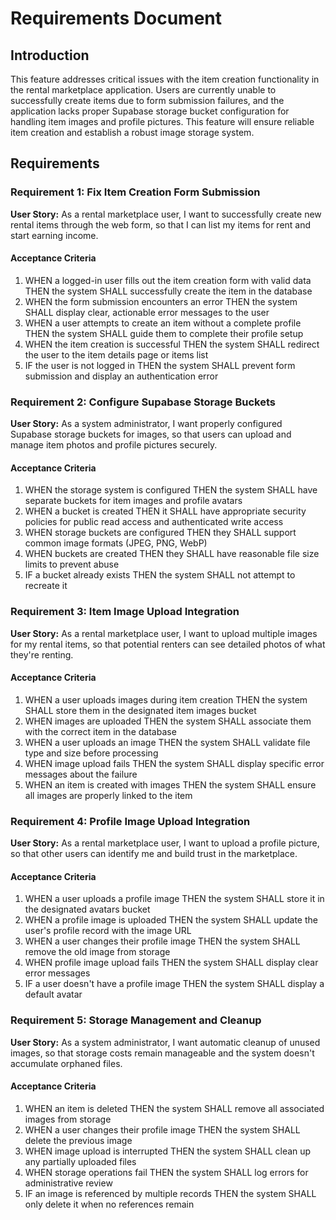 # Requirements Document

## Introduction

This feature addresses critical issues with the item creation functionality in the rental marketplace application. Users are currently unable to successfully create items due to form submission failures, and the application lacks proper Supabase storage bucket configuration for handling item images and profile pictures. This feature will ensure reliable item creation and establish a robust image storage system.

## Requirements

### Requirement 1: Fix Item Creation Form Submission

**User Story:** As a rental marketplace user, I want to successfully create new rental items through the web form, so that I can list my items for rent and start earning income.

#### Acceptance Criteria

1. WHEN a logged-in user fills out the item creation form with valid data THEN the system SHALL successfully create the item in the database
2. WHEN the form submission encounters an error THEN the system SHALL display clear, actionable error messages to the user
3. WHEN a user attempts to create an item without a complete profile THEN the system SHALL guide them to complete their profile setup
4. WHEN the item creation is successful THEN the system SHALL redirect the user to the item details page or items list
5. IF the user is not logged in THEN the system SHALL prevent form submission and display an authentication error

### Requirement 2: Configure Supabase Storage Buckets

**User Story:** As a system administrator, I want properly configured Supabase storage buckets for images, so that users can upload and manage item photos and profile pictures securely.

#### Acceptance Criteria

1. WHEN the storage system is configured THEN the system SHALL have separate buckets for item images and profile avatars
2. WHEN a bucket is created THEN it SHALL have appropriate security policies for public read access and authenticated write access
3. WHEN storage buckets are configured THEN they SHALL support common image formats (JPEG, PNG, WebP)
4. WHEN buckets are created THEN they SHALL have reasonable file size limits to prevent abuse
5. IF a bucket already exists THEN the system SHALL not attempt to recreate it

### Requirement 3: Item Image Upload Integration

**User Story:** As a rental marketplace user, I want to upload multiple images for my rental items, so that potential renters can see detailed photos of what they're renting.

#### Acceptance Criteria

1. WHEN a user uploads images during item creation THEN the system SHALL store them in the designated item images bucket
2. WHEN images are uploaded THEN the system SHALL associate them with the correct item in the database
3. WHEN a user uploads an image THEN the system SHALL validate file type and size before processing
4. WHEN image upload fails THEN the system SHALL display specific error messages about the failure
5. WHEN an item is created with images THEN the system SHALL ensure all images are properly linked to the item

### Requirement 4: Profile Image Upload Integration

**User Story:** As a rental marketplace user, I want to upload a profile picture, so that other users can identify me and build trust in the marketplace.

#### Acceptance Criteria

1. WHEN a user uploads a profile image THEN the system SHALL store it in the designated avatars bucket
2. WHEN a profile image is uploaded THEN the system SHALL update the user's profile record with the image URL
3. WHEN a user changes their profile image THEN the system SHALL remove the old image from storage
4. WHEN profile image upload fails THEN the system SHALL display clear error messages
5. IF a user doesn't have a profile image THEN the system SHALL display a default avatar

### Requirement 5: Storage Management and Cleanup

**User Story:** As a system administrator, I want automatic cleanup of unused images, so that storage costs remain manageable and the system doesn't accumulate orphaned files.

#### Acceptance Criteria

1. WHEN an item is deleted THEN the system SHALL remove all associated images from storage
2. WHEN a user changes their profile image THEN the system SHALL delete the previous image
3. WHEN image upload is interrupted THEN the system SHALL clean up any partially uploaded files
4. WHEN storage operations fail THEN the system SHALL log errors for administrative review
5. IF an image is referenced by multiple records THEN the system SHALL only delete it when no references remain